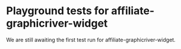 # Playground tests for affiliate-graphicriver-widget
We are still awaiting the first test run for affiliate-graphicriver-widget.
